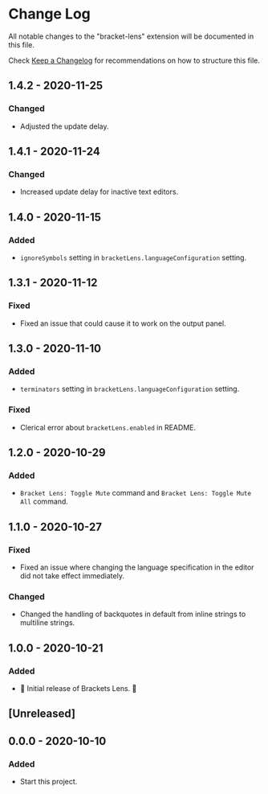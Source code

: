 # Change Log

All notable changes to the "bracket-lens" extension will be documented in this file.

Check [Keep a Changelog](http://keepachangelog.com/) for recommendations on how to structure this file.

## 1.4.2 - 2020-11-25

### Changed

- Adjusted the update delay.

## 1.4.1 - 2020-11-24

### Changed

- Increased update delay for inactive text editors.

## 1.4.0 - 2020-11-15

### Added

- `ignoreSymbols` setting in `bracketLens.languageConfiguration` setting.

## 1.3.1 - 2020-11-12

### Fixed

- Fixed an issue that could cause it to work on the output panel.

## 1.3.0 - 2020-11-10

### Added

- `terminators` setting in `bracketLens.languageConfiguration` setting.

### Fixed

- Clerical error about `bracketLens.enabled` in README.

## 1.2.0 - 2020-10-29

### Added

- `Bracket Lens: Toggle Mute` command and `Bracket Lens: Toggle Mute All` command.

## 1.1.0 - 2020-10-27

### Fixed

- Fixed an issue where changing the language specification in the editor did not take effect immediately.

### Changed

- Changed the handling of backquotes in default from inline strings to multiline strings.

## 1.0.0 - 2020-10-21

### Added

- 🎊 Initial release of Brackets Lens. 🎉

## [Unreleased]

## 0.0.0 - 2020-10-10

### Added

- Start this project.
